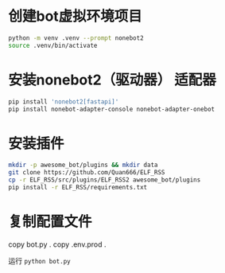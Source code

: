 # 创建bot虚拟环境项目

```bash
python -m venv .venv --prompt nonebot2
source .venv/bin/activate
```

# 安装nonebot2（驱动器） 适配器

```bash
pip install 'nonebot2[fastapi]'
pip install nonebot-adapter-console nonebot-adapter-onebot
```

# 安装插件

```bash
mkdir -p awesome_bot/plugins && mkdir data
git clone https://github.com/Quan666/ELF_RSS
cp -r ELF_RSS/src/plugins/ELF_RSS2 awesome_bot/plugins
pip install -r ELF_RSS/requirements.txt
```

# 复制配置文件
copy bot.py .
copy .env.prod .

运行 `python bot.py`